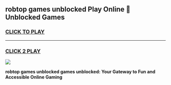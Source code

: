 
## robtop games unblocked Play Online 👋 Unblocked Games
<h3>
<a href="https://premium.freeplayer.one?title=robtop_games_unblocked&ref=19F">CLICK TO PLAY</a></h3>
<hr>

<h3>
<a href="https://premium.freeplayer.one?title=robtop_games_unblocked&ref=19F">CLICK 2 PLAY</a>
  
</h3>

<a href="https://premium.freeplayer.one?title=robtop_games_unblocked&ref=19F"><img src="https://clearcache.store/games.png"></a>


**robtop games unblocked games unblocked: Your Gateway to Fun and Accessible Online Gaming**
